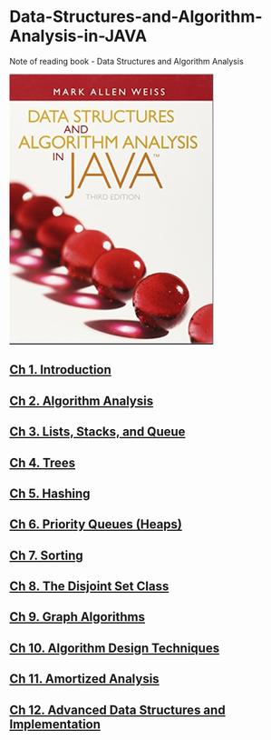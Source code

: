 # Data-Structures-and-Algorithm-Analysis-in-JAVA
Note of reading book - Data Structures and Algorithm Analysis

![](./Screen%20Shot%202023-07-10%20at%2010.32.48%20AM.png)

## [Ch 1. Introduction](./ch1/ch1.md)

## [Ch 2. Algorithm Analysis](./ch2/ch2.md)

## [Ch 3. Lists, Stacks, and Queue](./ch3/ch3.md)

## [Ch 4. Trees](./ch4/ch4.md)

## [Ch 5. Hashing](./ch5/ch5.md)

## [Ch 6. Priority Queues (Heaps)](./ch6/ch6.md)

## [Ch 7. Sorting](./ch7/ch7.md)

## [Ch 8. The Disjoint Set Class](./ch8/ch8.md)

## [Ch 9. Graph Algorithms](./ch9/ch9.md)

## [Ch 10. Algorithm Design Techniques](./ch10/ch10.md)

## [Ch 11. Amortized Analysis](./ch11/ch11.md)

## [Ch 12. Advanced Data Structures and Implementation](./ch12/ch12.md)